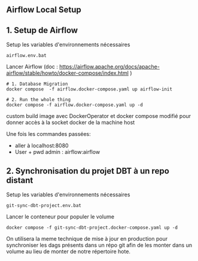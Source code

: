 ## Airflow Local Setup

## 1. Setup de Airflow
Setup les variables d'environnements nécessaires
```
airflow.env.bat
```
Lancer Airflow
(doc : https://airflow.apache.org/docs/apache-airflow/stable/howto/docker-compose/index.html )
```
# 1. Database Migration
docker compose  -f airflow.docker-compose.yaml up airflow-init

# 2. Run the whole thing
docker compose -f airflow.docker-compose.yaml up -d
```

custom build image avec DockerOperator et docker compose modifié pour donner accès à la socket docker de la machine host 

Une fois les commandes passées:
- aller à localhost:8080
- User + pwd admin : airflow:airflow


## 2. Synchronisation  du projet DBT  à un repo distant

Setup les variables d'environnements nécessaires
```
git-sync-dbt-project.env.bat
```
Lancer le conteneur pour populer le volume
```
docker compose -f git-sync-dbt-project.docker-compose.yaml up -d
```
On utilisera la meme technique de mise à jour en production pour synchroniser les dags présents dans un répo git afin de les monter dans un volume au lieu de monter de notre répertoire hote.

